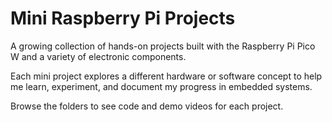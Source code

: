 # Mini Raspberry Pi Projects

A growing collection of hands-on projects built with the Raspberry Pi Pico W and a variety of electronic components.  

Each mini project explores a different hardware or software concept to help me learn, experiment, and document my progress in embedded systems.

Browse the folders to see code and demo videos for each project.
